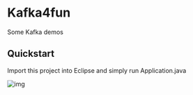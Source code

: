 # Kafka4fun
Some Kafka demos

Quickstart
----------

Import this project into Eclipse and simply run Application.java

![img](https://s3-us-west-2.amazonaws.com/kafka-connect-sink/Screen+Shot+2017-09-30+at+4.29.57+AM.png)

